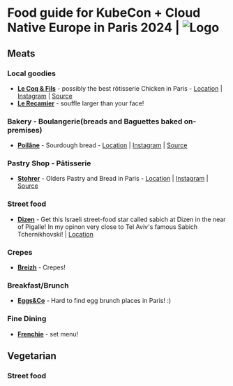 # Food guide for KubeCon + Cloud Native Europe in Paris 2024 | ![Logo](./images/paris2024/logo.png)
## Meats
### Local goodies
 - [**Le Coq & Fils**](https://lecoq-fils.com/en/) - possibly the best rôtisserie Chicken in Paris - [Location](https://maps.app.goo.gl/ZvsM1CyhGzUj6R2H6) | [Instagram](https://www.instagram.com/lecoq_fils/) | [Source](https://www.youtube.com/watch?v=vbb_Cqa6bjo)
 - [**Le Recamier**](https://lerecamier.com/) - souffle larger than your face!

### Bakery - Boulangerie(breads and Baguettes baked on-premises)
 - [**Poilâne**](https://www.poilane.com/en) - Sourdough bread - [Location](https://maps.app.goo.gl/wPWMbqxBFyz7TjBy5) | [Instagram](https://www.instagram.com/poilane/) | [Source](https://www.youtube.com/watch?v=GSVMB4G0fL8)

### Pastry Shop - Pâtisserie 
- [**Stohrer**](https://stohrer.fr/) - Olders Pastry and Bread in Paris - [Location](https://maps.app.goo.gl/Q27SYgtUsL9YCSvN9) | [Instagram](https://www.instagram.com/stohrer/) | [Source]()

### Street food
- [**Dizen**](https://www.instagram.com/dizen.paris/) - Get this Israeli street-food star called sabich at Dizen in the near of Pigalle! In my opinon very close to Tel Aviv's famous Sabich Tchernikhovski! | [Location](https://maps.app.goo.gl/LAZR9jUj39r3wmCt9)

### Crepes
- [**Breizh**](https://www.breizhcafe.com/) - Crepes!

### Breakfast/Brunch
- [**Eggs&Co**](https://www.eggsandco.fr/) - Hard to find egg brunch places in Paris! :)

### Fine Dining
- [**Frenchie**](https://www.frenchie-ruedunil.com/) - set menu!

## Vegetarian

### Street food
